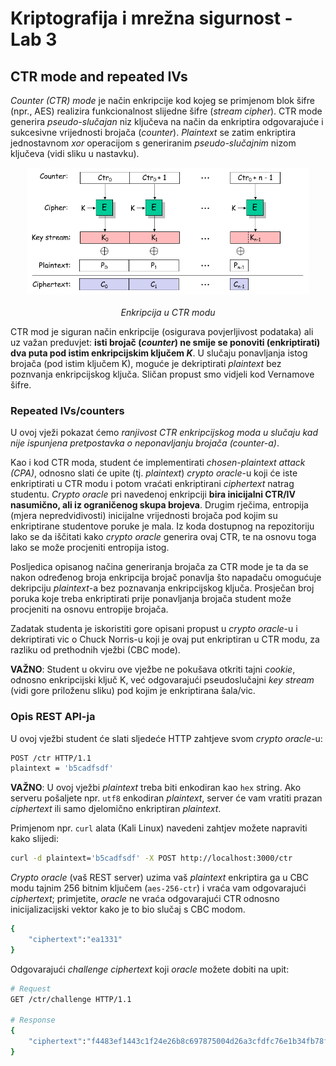 # **Kriptografija i mrežna sigurnost - Lab 3**

## CTR mode and repeated IVs

_Counter (CTR) mode_ je način enkripcije kod kojeg se primjenom blok šifre (npr., AES) realizira funkcionalnost slijedne šifre (_stream cipher_). CTR mode generira _pseudo-slučajan_ niz ključeva na način da enkriptira odgovarajuće i sukcesivne vrijednosti brojača (_counter_). _Plaintext_ se zatim enkriptira jednostavnom _xor_ operacijom s generiranim _pseudo-slučajnim_ nizom ključeva (vidi sliku u nastavku).

<p align="center">
<img src="../img/ctr.PNG" alt="CTR encryption" width="450px" height="auto"/>
<br><br>
<em>Enkripcija u CTR modu</em>
</p>

CTR mod je siguran način enkripcije (osigurava povjerljivost podataka) ali uz važan preduvjet: **isti brojač (_counter_) ne smije se ponoviti (enkriptirati) dva puta pod istim enkripcijskim ključem _K_**. U slučaju ponavljanja istog brojača (pod istim ključem K), moguće je dekriptirati _plaintext_ bez poznvanja enkripcijskog ključa. Sličan propust smo vidjeli kod Vernamove šifre.

### Repeated IVs/counters

U ovoj vježi pokazat ćemo _ranjivost CTR enkripcijskog moda u slučaju kad nije ispunjena pretpostavka o neponavljanju brojača (counter-a)_.

Kao i kod CTR moda, student će implementirati _chosen-plaintext attack (CPA)_, odnosno slati će upite (tj. _plaintext_) _crypto oracle_-u koji će iste enkriptirati u CTR modu i potom vraćati enkriptirani _ciphertext_ natrag studentu. _Crypto oracle_ pri navedenoj enkripciji **bira inicijalni CTR/IV nasumično, ali iz ograničenog skupa brojeva**. Drugim rječima, entropija (mjera nepredvidivosti) inicijalne vrijednosti brojača pod kojim su enkriptirane studentove poruke je mala. Iz koda dostupnog na repozitoriju lako se da iščitati kako _crypto oracle_ generira ovaj CTR, te na osnovu toga lako se može procjeniti entropija istog.

Posljedica opisanog načina generiranja brojača za CTR mode je ta da se nakon određenog broja enkripcija brojač ponavlja što napadaču omogućuje dekripciju _plaintext_-a bez poznavanja enkripcijskog ključa. Prosječan broj poruka koje treba enkriptirati prije ponavljanja brojača student može procjeniti na osnovu entropije brojača.

Zadatak studenta je iskoristiti gore opisani propust u _crypto oracle_-u i dekriptirati vic o Chuck Norris-u koji je ovaj put enkriptiran u CTR modu, za razliku od prethodnih vježbi (CBC mode). 

**VAŽNO**: Student u okviru ove vježbe ne pokušava otkriti tajni _cookie_, odnosno enkripcijski ključ K, već odgovarajući pseudoslučajni _key stream_ (vidi gore priloženu sliku) pod kojim je enkriptirana šala/vic. 

### Opis REST API-ja

U ovoj vježbi student će slati sljedeće HTTP zahtjeve svom _crypto oracle_-u:

```Bash
POST /ctr HTTP/1.1
plaintext = 'b5cadfsdf'
```

**VAŽNO**: U ovoj vježbi _plaintext_ treba biti enkodiran kao `hex` string. Ako serveru pošaljete npr. `utf8` enkodiran _plaintext_, server će vam vratiti prazan _ciphertext_ ili samo djelomično enkriptiran _plaintext_.

Primjenom npr. `curl` alata (Kali Linux) navedeni zahtjev možete napraviti kako slijedi:

```Bash
curl -d plaintext='b5cadfsdf' -X POST http://localhost:3000/ctr
```

_Crypto oracle_ (vaš REST server) uzima vaš _plaintext_ enkriptira ga u CBC modu tajnim 256 bitnim ključem (`aes-256-ctr`) i vraća vam odgovarajući _ciphertext_; primjetite, _oracle_ ne vraća odgovarajući CTR odnosno inicijalizacijski vektor kako je to bio slučaj s CBC modom.

```Bash
{
    "ciphertext":"ea1331"
}
```

Odgovarajući _challenge ciphertext_ koji _oracle_ možete dobiti na upit:

```Bash
# Request
GET /ctr/challenge HTTP/1.1

# Response
{
    "ciphertext":"f4483ef1443c1f24e26b8c697875004d26a3cfdfc76e1b34fb78facc97009f2bb599a5a97addc444409b4ea38d"
}
```